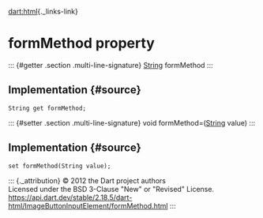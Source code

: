 [dart:html](../../dart-html/dart-html-library){._links-link}

formMethod property
===================

::: {#getter .section .multi-line-signature}
[String](../../dart-core/string-class) formMethod
:::

Implementation {#source}
--------------

``` {.language-dart data-language="dart"}
String get formMethod;
```

::: {#setter .section .multi-line-signature}
void formMethod=([String](../../dart-core/string-class) value)
:::

Implementation {#source}
--------------

``` {.language-dart data-language="dart"}
set formMethod(String value);
```

::: {._attribution}
© 2012 the Dart project authors\
Licensed under the BSD 3-Clause \"New\" or \"Revised\" License.\
<https://api.dart.dev/stable/2.18.5/dart-html/ImageButtonInputElement/formMethod.html>
:::
